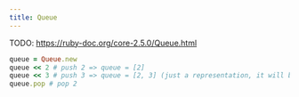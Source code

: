 ```yaml
---
title: Queue
---
```


TODO:
https://ruby-doc.org/core-2.5.0/Queue.html

```rb
queue = Queue.new
queue << 2 # push 2 => queue = [2]
queue << 3 # push 3 => queue = [2, 3] (just a representation, it will be an object though)
queue.pop # pop 2
```